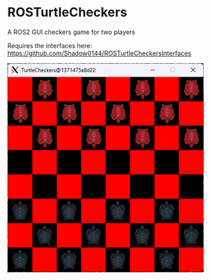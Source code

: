 # ROSTurtleCheckers
A ROS2 GUI checkers game for two players

Requires the interfaces here: https://github.com/Shadow0144/ROSTurtleCheckersInterfaces

![Turtle Checkers](turtle_checkers.png)